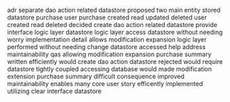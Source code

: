 adr separate dao action related datastore proposed two main entity stored datastore purchase user purchase created read updated deleted user created read deleted decided create dao action related datastore provide interface logic layer datastore logic layer access datastore without needing worry implementation detail allows modification expansion logic layer performed without needing change datastore accessed help address maintainability qas allowing modification expansion purchase summary written efficiently would create dao action datastore rejected would require datastore tightly coupled accessing database would made modification extension purchase summary difficult consequence improved maintainability enables many core user story efficently implemented utilizing clear interface datastore
